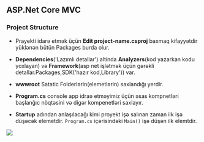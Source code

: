 ## ASP.Net Core MVC

### Project Structure
- Prayekti idarə etmək üçün **Edit project-name.csproj** baxmaq kifayyətdir yüklənən bütün Packages burda olur.
- **Dependencies**('Lazımlı detallar') altinda **Analyzers**(kod yazarkan kodu yoxlayan) və **Framework**(asp net işlətmək üçün gərəkli detallar.Packages,SDK('hazır kod,Library')) var.
- **wwwroot** Satatic Folderlərin(elemetlərin) saxlandığı yerdir.
- **Program.cs** console app idraə etməyimiz üçün əsas kompnetləri başlanğıc nöqtəsini və digər kompenetləri saxlayır.

- **Startup** adından anlaşılacağı kimi proyekt işə salınan zaman ilk işə düşəcək elemetdir. `Program.cs` içərisindəki `Main()` işə düşən ilk elemtdir.

<img src="https://www.tutorialsteacher.com/Content/images/core/request-processing.png">





